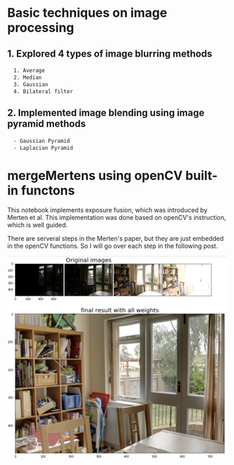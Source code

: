 # Basic techniques on image processing 
##  1. Explored 4 types of image blurring methods
      1. Average 
      2. Median 
      3. Gaussian 
      4. Bilateral filter 

## 2. Implemented image blending using image pyramid methods
      - Gaussian Pyramid
      - Laplacian Pyramid


# mergeMertens using openCV built-in functons 
This notebook implements exposure fusion, which was introduced by Merten et al. This implementation was done based on openCV's instruction, which is well guided. 

There are serveral steps in the Merten's paper, but they are just embedded in the openCV functions. So I will go over each step in the following post. 

![alt text](https://github.com/gimoonnam/ImageProcessing/blob/master/images/mergeMertens.png)
